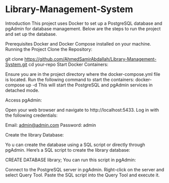# Library-Management-System

Introduction
This project uses Docker to set up a PostgreSQL database and pgAdmin for database management. Below are the steps to run the project and set up the database.

Prerequisites
Docker and Docker Compose installed on your machine.
Running the Project
Clone the Repository:

  git clone https://github.com/AhmedSamirAbdallah/Library-Management-System.git
  cd your-repo
  Start Docker Containers:

Ensure you are in the project directory where the docker-compose.yml file is located. Run the following command to start the containers:
docker-compose up -d
This will start the PostgreSQL and pgAdmin services in detached mode.

Access pgAdmin:

Open your web browser and navigate to http://localhost:5433. Log in with the following credentials:

  Email: admin@admin.com
  Password: admin
  
  Create the library Database:

Yo  u can create the database using a SQL script or directly through pgAdmin. Here’s a SQL script to create the library database:

  CREATE DATABASE library;
  You can run this script in pgAdmin:

Connect to the PostgreSQL server in pgAdmin.
Right-click on the server and select Query Tool.
Paste the SQL script into the Query Tool and execute it.





